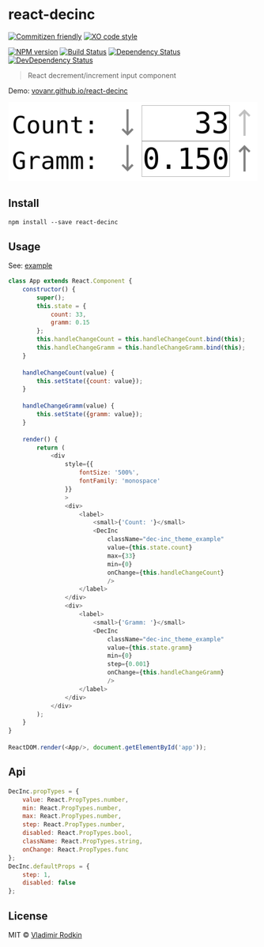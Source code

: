 # react-decinc

[![Commitizen friendly][commitizen-image]][commitizen-url]
[![XO code style][codestyle-image]][codestyle-url]

[![NPM version][npm-image]][npm-url]
[![Build Status][travis-image]][travis-url]
[![Dependency Status][depstat-image]][depstat-url]
[![DevDependency Status][depstat-dev-image]][depstat-dev-url]

> React decrement/increment input component

Demo: [vovanr.github.io/react-decinc][demo]

![](preview.png)

## Install

```
npm install --save react-decinc
```

## Usage
See: [example](example/app.jsx)

```js
class App extends React.Component {
    constructor() {
        super();
        this.state = {
            count: 33,
            gramm: 0.15
        };
        this.handleChangeCount = this.handleChangeCount.bind(this);
        this.handleChangeGramm = this.handleChangeGramm.bind(this);
    }

    handleChangeCount(value) {
        this.setState({count: value});
    }

    handleChangeGramm(value) {
        this.setState({gramm: value});
    }

    render() {
        return (
            <div
                style={{
                    fontSize: '500%',
                    fontFamily: 'monospace'
                }}
                >
                <div>
                    <label>
                        <small>{'Count: '}</small>
                        <DecInc
                            className="dec-inc_theme_example"
                            value={this.state.count}
                            max={33}
                            min={0}
                            onChange={this.handleChangeCount}
                            />
                    </label>
                </div>
                <div>
                    <label>
                        <small>{'Gramm: '}</small>
                        <DecInc
                            className="dec-inc_theme_example"
                            value={this.state.gramm}
                            min={0}
                            step={0.001}
                            onChange={this.handleChangeGramm}
                            />
                    </label>
                </div>
            </div>
        );
    }
}

ReactDOM.render(<App/>, document.getElementById('app'));
```

## Api

```js
DecInc.propTypes = {
    value: React.PropTypes.number,
    min: React.PropTypes.number,
    max: React.PropTypes.number,
    step: React.PropTypes.number,
    disabled: React.PropTypes.bool,
    className: React.PropTypes.string,
    onChange: React.PropTypes.func
};
DecInc.defaultProps = {
    step: 1,
    disabled: false
};
```

## License
MIT © [Vladimir Rodkin](https://github.com/VovanR)

[demo]: http://vovanr.github.io/react-decinc

[commitizen-url]: http://commitizen.github.io/cz-cli/
[commitizen-image]: https://img.shields.io/badge/commitizen-friendly-brightgreen.svg?style=flat-square

[codestyle-url]: https://github.com/sindresorhus/xo
[codestyle-image]: https://img.shields.io/badge/code_style-XO-5ed9c7.svg?style=flat-square

[npm-url]: https://npmjs.org/package/react-decinc
[npm-image]: https://img.shields.io/npm/v/react-decinc.svg?style=flat-square

[travis-url]: https://travis-ci.org/VovanR/react-decinc
[travis-image]: https://img.shields.io/travis/VovanR/react-decinc.svg?style=flat-square

[depstat-url]: https://david-dm.org/VovanR/react-decinc
[depstat-image]: https://david-dm.org/VovanR/react-decinc.svg?style=flat-square

[depstat-dev-url]: https://david-dm.org/VovanR/react-decinc
[depstat-dev-image]: https://david-dm.org/VovanR/react-decinc/dev-status.svg?style=flat-square
